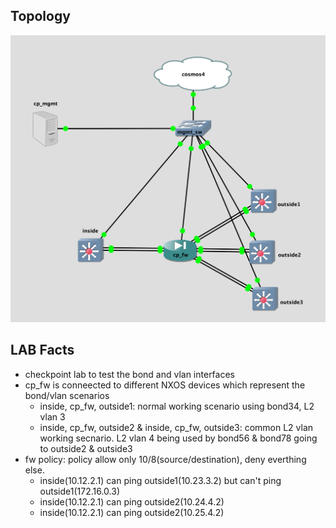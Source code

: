 ## Topology

![Topology](Topology.png)

## LAB Facts

- checkpoint lab to test the bond and vlan interfaces
- cp_fw is conneected to different NXOS devices which represent the bond/vlan scenarios
  - inside, cp_fw, outside1: normal working scenario using bond34, L2 vlan 3
  - inside, cp_fw, outside2 & inside, cp_fw, outside3: common L2 vlan working secnario. L2 vlan 4 being used by bond56 & bond78 going to outside2 & outside3
- fw policy: policy allow only 10/8(source/destination), deny everthing else.
  - inside(10.12.2.1) can ping outside1(10.23.3.2) but can't ping outside1(172.16.0.3)
  - inside(10.12.2.1) can ping outside2(10.24.4.2)
  - inside(10.12.2.1) can ping outside2(10.25.4.2)
